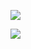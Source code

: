 ![](https://github-readme-stats.vercel.app/api?username=qwertyuiop0011&show_icons=true&theme=great-gatsby)

![](https://github-readme-stats.vercel.app/api/top-langs/?username=qwertyuiop0011&layout=compact&theme=great-gatsby)
